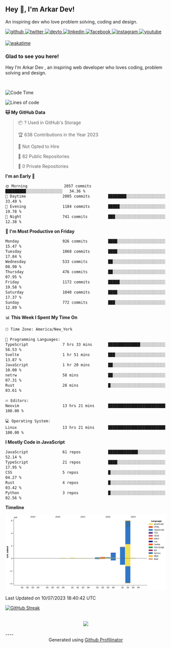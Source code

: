 ## Hey 👋, I'm Arkar Dev!  

An inspiring dev who love problem solving, coding and design.

<a href="https://github.com/Riley1101" target="_blank">
<img src=https://img.shields.io/badge/github-%2324292e.svg?&style=for-the-badge&logo=github&logoColor=white alt=github style="margin-bottom: 5px;" />
</a>
<a href="https://twitter.com/arkardev" target="_blank">
<img src=https://img.shields.io/badge/twitter-%2300acee.svg?&style=for-the-badge&logo=twitter&logoColor=white alt=twitter style="margin-bottom: 5px;" />
</a>
<a href="https://dev.to/riley1101" target="_blank">
<img src=https://img.shields.io/badge/dev.to-%2308090A.svg?&style=for-the-badge&logo=dev.to&logoColor=white alt=devto style="margin-bottom: 5px;" />
</a>
<a href="https://linkedin.com/in/arkar-kaung-myat" target="_blank">
<img src=https://img.shields.io/badge/linkedin-%231E77B5.svg?&style=for-the-badge&logo=linkedin&logoColor=white alt=linkedin style="margin-bottom: 5px;" />
</a>
<a href="https://www.facebook.com/riley.eileen.75" target="_blank">
<img src=https://img.shields.io/badge/facebook-%232E87FB.svg?&style=for-the-badge&logo=facebook&logoColor=white alt=facebook style="margin-bottom: 5px;" />
</a>
<a href="https://instagram.com/rileys1101" target="_blank">
<img src=https://img.shields.io/badge/instagram-%23000000.svg?&style=for-the-badge&logo=instagram&logoColor=white alt=instagram style="margin-bottom: 5px;" />
</a>
<a href="https://www.youtube.com/channel/UC_RfEQCC3gL2AzsFFAABikg" target="_blank">
<img src=https://img.shields.io/badge/youtube-%23EE4831.svg?&style=for-the-badge&logo=youtube&logoColor=white alt=youtube style="margin-bottom: 5px;" />
</a>  
  
[![wakatime](https://wakatime.com/badge/user/cf23b6e3-75f8-4c04-b0e3-273191c8d2ec.svg)](https://wakatime.com/@cf23b6e3-75f8-4c04-b0e3-273191c8d2ec)


### Glad to see you here!  
Hey I’m Arkar Dev , an inspiring web developer who loves coding, problem solving and design.

<br/>

<!--START_SECTION:waka-->
![Code Time](http://img.shields.io/badge/Code%20Time-319%20hrs%2032%20mins-blue)

![Lines of code](https://img.shields.io/badge/From%20Hello%20World%20I%27ve%20Written-9.5%20million%20lines%20of%20code-blue)

**🐱 My GitHub Data** 

> 📦 ? Used in GitHub's Storage 
 > 
> 🏆 638 Contributions in the Year 2023
 > 
> 🚫 Not Opted to Hire
 > 
> 📜 82 Public Repositories 
 > 
> 🔑 0 Private Repositories 
 > 
**I'm an Early 🐤** 

```text
🌞 Morning                2057 commits        █████████░░░░░░░░░░░░░░░░   34.36 % 
🌆 Daytime                2005 commits        ████████░░░░░░░░░░░░░░░░░   33.49 % 
🌃 Evening                1184 commits        █████░░░░░░░░░░░░░░░░░░░░   19.78 % 
🌙 Night                  741 commits         ███░░░░░░░░░░░░░░░░░░░░░░   12.38 % 
```
📅 **I'm Most Productive on Friday** 

```text
Monday                   926 commits         ████░░░░░░░░░░░░░░░░░░░░░   15.47 % 
Tuesday                  1068 commits        ████░░░░░░░░░░░░░░░░░░░░░   17.84 % 
Wednesday                533 commits         ██░░░░░░░░░░░░░░░░░░░░░░░   08.90 % 
Thursday                 476 commits         ██░░░░░░░░░░░░░░░░░░░░░░░   07.95 % 
Friday                   1172 commits        █████░░░░░░░░░░░░░░░░░░░░   19.58 % 
Saturday                 1040 commits        ████░░░░░░░░░░░░░░░░░░░░░   17.37 % 
Sunday                   772 commits         ███░░░░░░░░░░░░░░░░░░░░░░   12.89 % 
```


📊 **This Week I Spent My Time On** 

```text
🕑︎ Time Zone: America/New_York

💬 Programming Languages: 
TypeScript               7 hrs 33 mins       ██████████████░░░░░░░░░░░   56.53 % 
Svelte                   1 hr 51 mins        ███░░░░░░░░░░░░░░░░░░░░░░   13.87 % 
JavaScript               1 hr 20 mins        ██░░░░░░░░░░░░░░░░░░░░░░░   10.00 % 
netrw                    58 mins             ██░░░░░░░░░░░░░░░░░░░░░░░   07.31 % 
Rust                     28 mins             █░░░░░░░░░░░░░░░░░░░░░░░░   03.61 % 

🔥 Editors: 
Neovim                   13 hrs 21 mins      █████████████████████████   100.00 % 

💻 Operating System: 
Linux                    13 hrs 21 mins      █████████████████████████   100.00 % 
```

**I Mostly Code in JavaScript** 

```text
JavaScript               61 repos            █████████████░░░░░░░░░░░░   52.14 % 
TypeScript               21 repos            ████░░░░░░░░░░░░░░░░░░░░░   17.95 % 
CSS                      5 repos             █░░░░░░░░░░░░░░░░░░░░░░░░   04.27 % 
Rust                     4 repos             █░░░░░░░░░░░░░░░░░░░░░░░░   03.42 % 
Python                   3 repos             █░░░░░░░░░░░░░░░░░░░░░░░░   02.56 % 
```



**Timeline**

![Lines of Code chart](https://raw.githubusercontent.com/Riley1101/Riley1101/main/assets/bar_graph.png)


 Last Updated on 10/07/2023 18:40:42 UTC
<!--END_SECTION:waka-->

[![GitHub Streak](https://streak-stats.demolab.com?user=Riley1101)](https://git.io/streak-stats)
  
<br/>  
<div align="center">
<img src="https://komarev.com/ghpvc/?username=Riley1101&&style=flat-square" align="center" />
</div>  
<br/>  
----
<div align="center">Generated using <a href="https://profilinator.rishav.dev/" target="_blank">Github Profilinator</a></div>

